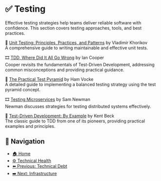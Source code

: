 # ✅ Testing

Effective testing strategies help teams deliver reliable software with confidence. This section covers testing approaches, tools, and best practices.

📘 [Unit Testing: Principles, Practices, and Patterns](https://www.goodreads.com/book/show/48927138-unit-testing) by Vladimir Khorikov  
A comprehensive guide to writing maintainable and effective unit tests.

🎞 [TDD, Where Did It All Go Wrong](https://www.youtube.com/watch?v=EZ05e7EMOLM) by Ian Cooper  
Cooper revisits the fundamentals of Test-Driven Development, addressing common misconceptions and providing practical guidance.

📄 [The Practical Test Pyramid](https://martinfowler.com/articles/practical-test-pyramid.html) by Ham Vocke  
A detailed guide to implementing a balanced testing strategy using the test pyramid concept.

🎞 [Testing Microservices](https://www.youtube.com/watch?v=QYxhyHXoF0A) by Sam Newman  
Newman discusses strategies for testing distributed systems effectively.

📘 [Test-Driven Development: By Example](https://www.goodreads.com/book/show/387190.Test_Driven_Development) by Kent Beck  
The classic guide to TDD from one of its pioneers, providing practical examples and principles.

## 🧭 Navigation

- [🏠 Home](../../README.md)
- [⚙️ Technical Health](../README.md)
- [⬅️ Previous: Technical Debt](technical-debt.md)
- [➡️ Next: Infrastructure](infrastructure.md)
